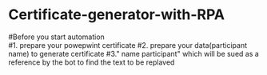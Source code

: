 # Certificate-generator-with-RPA
#Before you start automation<br>
#1. prepare your powepwint certificate
#2. prepare your data(participant name) to generate certificate
#3." name participant" which will be sued as a reference by the bot to find the text to be replaved
